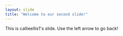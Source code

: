 ```yaml
---
layout: slide
title: "Welcome to our second slide!"
---
```

This is callieellis1's slide.
Use the left arrow to go back!
